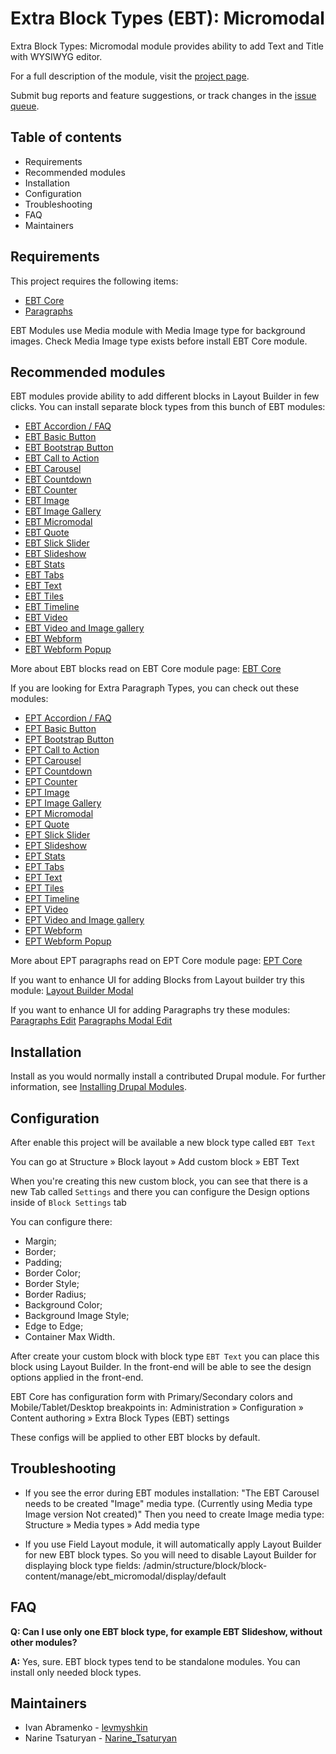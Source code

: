 <!-- @codingStandardsIgnoreFile -->
# Extra Block Types (EBT): Micromodal

Extra Block Types: Micromodal module provides ability to add Text and Title with
WYSIWYG editor.

For a full description of the module, visit the
[project page](https://www.drupal.org/project/ebt_text).

Submit bug reports and feature suggestions, or track changes in the
[issue queue](https://www.drupal.org/project/issues/ebt_text).


## Table of contents

- Requirements
- Recommended modules
- Installation
- Configuration
- Troubleshooting
- FAQ
- Maintainers


## Requirements

This project requires the following items:

- [EBT Core](https://www.drupal.org/project/ebt_core)
- [Paragraphs](https://www.drupal.org/project/paragraphs)

EBT Modules use Media module with Media Image type for background images.
Check Media Image type exists before install EBT Core module.


## Recommended modules

EBT modules provide ability to add different blocks
in Layout Builder in few clicks.
You can install separate block types from this bunch of EBT modules:
- [EBT Accordion / FAQ](https://www.drupal.org/project/ebt_accordion)
- [EBT Basic Button](https://www.drupal.org/project/ebt_basic_button)
- [EBT Bootstrap Button](https://www.drupal.org/project/ebt_bootstrap_button)
- [EBT Call to Action](https://www.drupal.org/project/ebt_cta)
- [EBT Carousel](https://www.drupal.org/project/ebt_carousel)
- [EBT Countdown](https://www.drupal.org/project/ebt_countdown)
- [EBT Counter](https://www.drupal.org/project/ebt_counter)
- [EBT Image](https://www.drupal.org/project/ebt_image)
- [EBT Image Gallery](https://www.drupal.org/project/ebt_image_gallery)
- [EBT Micromodal](https://www.drupal.org/project/ebt_micromodal)
- [EBT Quote](https://www.drupal.org/project/ebt_quote)
- [EBT Slick Slider](https://www.drupal.org/project/ebt_slick_slider)
- [EBT Slideshow](https://www.drupal.org/project/ebt_slideshow)
- [EBT Stats](https://www.drupal.org/project/ebt_stats)
- [EBT Tabs](https://www.drupal.org/project/ebt_tabs)
- [EBT Text](https://www.drupal.org/project/ebt_text)
- [EBT Tiles](https://www.drupal.org/project/ebt_tiles)
- [EBT Timeline](https://www.drupal.org/project/ebt_timeline)
- [EBT Video](https://www.drupal.org/project/ebt_video)
- [EBT Video and Image gallery](https://www.drupal.org/project/ebt_video_and_image_gallery)
- [EBT Webform](https://www.drupal.org/project/ebt_webform)
- [EBT Webform Popup](https://www.drupal.org/project/ebt_webform_popup)

More about EBT blocks read on EBT Core module page:
[EBT Core](https://www.drupal.org/project/ebt_core)

If you are looking for Extra Paragraph Types, you can check out
these modules:
- [EPT Accordion / FAQ](https://www.drupal.org/project/ept_accordion)
- [EPT Basic Button](https://www.drupal.org/project/ept_basic_button)
- [EPT Bootstrap Button](https://www.drupal.org/project/ept_bootstrap_button)
- [EPT Call to Action](https://www.drupal.org/project/ept_cta)
- [EPT Carousel](https://www.drupal.org/project/ept_carousel)
- [EPT Countdown](https://www.drupal.org/project/ept_countdown)
- [EPT Counter](https://www.drupal.org/project/ept_counter)
- [EPT Image](https://www.drupal.org/project/ept_image)
- [EPT Image Gallery](https://www.drupal.org/project/ept_image_gallery)
- [EPT Micromodal](https://www.drupal.org/project/ept_micromodal)
- [EPT Quote](https://www.drupal.org/project/ept_quote)
- [EPT Slick Slider](https://www.drupal.org/project/ept_slick_slider)
- [EPT Slideshow](https://www.drupal.org/project/ept_slideshow)
- [EPT Stats](https://www.drupal.org/project/ept_stats)
- [EPT Tabs](https://www.drupal.org/project/ept_tabs)
- [EPT Text](https://www.drupal.org/project/ept_text)
- [EPT Tiles](https://www.drupal.org/project/ept_tiles)
- [EPT Timeline](https://www.drupal.org/project/ept_timeline)
- [EPT Video](https://www.drupal.org/project/ept_video)
- [EPT Video and Image gallery](https://www.drupal.org/project/ept_video_and_image_gallery)
- [EPT Webform](https://www.drupal.org/project/ept_webform)
- [EPT Webform Popup](https://www.drupal.org/project/ept_webform_popup)

More about EPT paragraphs read on EPT Core module page:
[EPT Core](https://www.drupal.org/project/ept_core)

If you want to enhance UI for adding Blocks from Layout builder try this module:
[Layout Builder Modal](https://www.drupal.org/project/layout_builder_modal)

If you want to enhance UI for adding Paragraphs try these modules:
[Paragraphs Edit](https://www.drupal.org/project/paragraphs_edit)
[Paragraphs Modal Edit](https://www.drupal.org/project/paragraphs_modal_edit)


## Installation

Install as you would normally install a contributed Drupal module. For further
information, see
[Installing Drupal Modules](https://www.drupal.org/docs/extending-drupal/installing-drupal-modules).


## Configuration


After enable this project will be available a new block type called `EBT Text`

You can go at Structure » Block layout » Add custom block » EBT Text

When you're creating this new custom block, you can see that there is a new Tab
called `Settings` and there you can configure the Design options inside of
`Block Settings` tab

You can configure there:
- Margin;
- Border;
- Padding;
- Border Color;
- Border Style;
- Border Radius;
- Background Color;
- Background Image Style;
- Edge to Edge;
- Container Max Width.

After create your custom block with block type `EBT Text` you can place this
block using Layout Builder. In the front-end will be able to see the design
options applied in the front-end.

EBT Core has configuration form with Primary/Secondary colors and
Mobile/Tablet/Desktop breakpoints in:
Administration » Configuration » Content authoring » Extra Block Types (EBT)
settings

These configs will be applied to other EBT blocks by default.

## Troubleshooting

- If you see the error during EBT modules installation: "The EBT Carousel needs
  to be created "Image" media type. (Currently using Media type Image version
  Not created)"
  Then you need to create Image media type:
  Structure » Media types » Add media type

- If you use Field Layout module, it will automatically apply Layout Builder for
  new EBT block types. So you will need to disable Layout Builder for displaying
  block type fields:
  /admin/structure/block/block-content/manage/ebt_micromodal/display/default


## FAQ

**Q: Can I use only one EBT block type, for example EBT Slideshow, without other modules?**

**A:** Yes, sure. EBT block types tend to be standalone modules. You can install
only needed block types.


## Maintainers

- Ivan Abramenko - [levmyshkin](https://www.drupal.org/u/levmyshkin)
- Narine Tsaturyan - [Narine_Tsaturyan](https://www.drupal.org/u/narine_tsaturyan)
